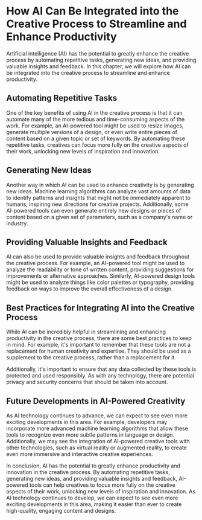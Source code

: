 # How AI Can Be Integrated into the Creative Process to Streamline and Enhance Productivity

Artificial intelligence (AI) has the potential to greatly enhance the creative process by automating repetitive tasks, generating new ideas, and providing valuable insights and feedback. In this chapter, we will explore how AI can be integrated into the creative process to streamline and enhance productivity.

Automating Repetitive Tasks
---------------------------

One of the key benefits of using AI in the creative process is that it can automate many of the more tedious and time-consuming aspects of the work. For example, an AI-powered tool might be used to resize images, generate multiple versions of a design, or even write entire pieces of content based on a given topic or set of keywords. By automating these repetitive tasks, creatives can focus more fully on the creative aspects of their work, unlocking new levels of inspiration and innovation.

Generating New Ideas
--------------------

Another way in which AI can be used to enhance creativity is by generating new ideas. Machine learning algorithms can analyze vast amounts of data to identify patterns and insights that might not be immediately apparent to humans, inspiring new directions for creative projects. Additionally, some AI-powered tools can even generate entirely new designs or pieces of content based on a given set of parameters, such as a company's name or industry.

Providing Valuable Insights and Feedback
----------------------------------------

AI can also be used to provide valuable insights and feedback throughout the creative process. For example, an AI-powered tool might be used to analyze the readability or tone of written content, providing suggestions for improvements or alternative approaches. Similarly, AI-powered design tools might be used to analyze things like color palettes or typography, providing feedback on ways to improve the overall effectiveness of a design.

Best Practices for Integrating AI into the Creative Process
-----------------------------------------------------------

While AI can be incredibly helpful in streamlining and enhancing productivity in the creative process, there are some best practices to keep in mind. For example, it's important to remember that these tools are not a replacement for human creativity and expertise. They should be used as a supplement to the creative process, rather than a replacement for it.

Additionally, it's important to ensure that any data collected by these tools is protected and used responsibly. As with any technology, there are potential privacy and security concerns that should be taken into account.

Future Developments in AI-Powered Creativity
--------------------------------------------

As AI technology continues to advance, we can expect to see even more exciting developments in this area. For example, developers may incorporate more advanced machine learning algorithms that allow these tools to recognize even more subtle patterns in language or design. Additionally, we may see the integration of AI-powered creative tools with other technologies, such as virtual reality or augmented reality, to create even more immersive and interactive creative experiences.

In conclusion, AI has the potential to greatly enhance productivity and innovation in the creative process. By automating repetitive tasks, generating new ideas, and providing valuable insights and feedback, AI-powered tools can help creatives to focus more fully on the creative aspects of their work, unlocking new levels of inspiration and innovation. As AI technology continues to develop, we can expect to see even more exciting developments in this area, making it easier than ever to create high-quality, engaging content and designs.

